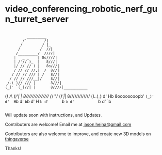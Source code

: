 # video_conferencing_robotic_nerf_gun_turret_server
>```
              _________
            /'        /|
           /         / |_
          /         /  //|
         /_________/  ////|
        |   _ _    | 8o////|
        | /'// )_  |   8///|
        |/ // // ) |   8o///|
        / // // //,|  /  8//|
       / // // /// | /   8//|
      / // // ///__|/    8//|
     /.(_)// /// |       8///|
    (_)' `(_)//| |       8////|___________
   (_) /_\ (_)'| |        8///////////////
   (_) \"/ (_)'|_|         8/////////////
    (_)._.(_) d' Hb         8oooooooopb'
      `(_)'  d'  H`b
            d'   `b`b
           d'     H `b
          d'      `b `b
         d'           `b
        d'             `b                                                                                                                        
>```

Will update soon with instructions, and Updates.

Contributers are welcome! Email me at jason.hejna@gmail.com

Contributers are also welcome to improve, and create new 3D models on [thingaverse](http://www.thingiverse.com/thing:1838203)

Thanks!
